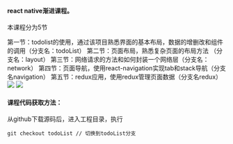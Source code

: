 #### react native渐进课程。

本课程分为5节

第一节：todolist的使用，通过该项目熟悉界面的基本布局，数据的增删改和组件的调用（分支名：todoList）
第二节：页面布局，熟悉复杂页面的布局方法 （分支名：layout）
第三节：网络请求的方法和如何封装一个网络层（分支名：network）
第四节：页面导航，使用react-navigation实现tab和stack导航（分支名navigation）
第五节：redux应用，使用redux管理页面数据（分支名redux）
![](http://test-10019075.cossh.myqcloud.com/todolist.gif)
![](http://test-10019075.cossh.myqcloud.com/navigation.gif)

#### 课程代码获取方法：

从github下载源码后，进入工程目录，执行

```
git checkout todoList // 切换到todoList分支
```

